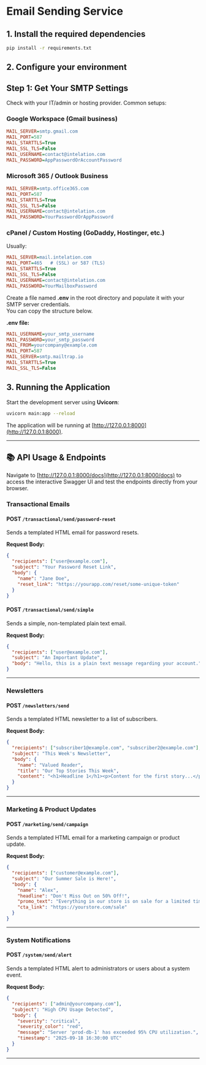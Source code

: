 # Email Sending Service

## 1. Install the required dependencies

```bash
pip install -r requirements.txt
```

## 2. Configure your environment

## Step 1: Get Your SMTP Settings

Check with your IT/admin or hosting provider. Common setups:

### Google Workspace (Gmail business)
```ini
MAIL_SERVER=smtp.gmail.com
MAIL_PORT=587
MAIL_STARTTLS=True
MAIL_SSL_TLS=False
MAIL_USERNAME=contact@intelation.com
MAIL_PASSWORD=AppPasswordOrAccountPassword
```

### Microsoft 365 / Outlook Business
```ini
MAIL_SERVER=smtp.office365.com
MAIL_PORT=587
MAIL_STARTTLS=True
MAIL_SSL_TLS=False
MAIL_USERNAME=contact@intelation.com
MAIL_PASSWORD=YourPasswordOrAppPassword
```

### cPanel / Custom Hosting (GoDaddy, Hostinger, etc.)
Usually:
```ini
MAIL_SERVER=mail.intelation.com
MAIL_PORT=465   # (SSL) or 587 (TLS)
MAIL_STARTTLS=True
MAIL_SSL_TLS=False
MAIL_USERNAME=contact@intelation.com
MAIL_PASSWORD=YourMailboxPassword
```


Create a file named **.env** in the root directory and populate it with your SMTP server credentials.  
You can copy the structure below.

**.env file:**

```ini
MAIL_USERNAME=your_smtp_username
MAIL_PASSWORD=your_smtp_password
MAIL_FROM=yourcompany@example.com
MAIL_PORT=587
MAIL_SERVER=smtp.mailtrap.io
MAIL_STARTTLS=True
MAIL_SSL_TLS=False
```

## 3. Running the Application

Start the development server using **Uvicorn**:

```bash
uvicorn main:app --reload
```

The application will be running at [http://127.0.0.1:8000](http://127.0.0.1:8000).

---

## 📚 API Usage & Endpoints

Navigate to [http://127.0.0.1:8000/docs](http://127.0.0.1:8000/docs) to access the interactive Swagger UI and test the endpoints directly from your browser.

### Transactional Emails

#### **POST** `/transactional/send/password-reset`
Sends a templated HTML email for password resets.

**Request Body:**

```json
{
  "recipients": ["user@example.com"],
  "subject": "Your Password Reset Link",
  "body": {
    "name": "Jane Doe",
    "reset_link": "https://yourapp.com/reset/some-unique-token"
  }
}
```

#### **POST** `/transactional/send/simple`
Sends a simple, non-templated plain text email.

**Request Body:**

```json
{
  "recipients": ["user@example.com"],
  "subject": "An Important Update",
  "body": "Hello, this is a plain text message regarding your account."
}
```

---

### Newsletters

#### **POST** `/newsletters/send`
Sends a templated HTML newsletter to a list of subscribers.

**Request Body:**

```json
{
  "recipients": ["subscriber1@example.com", "subscriber2@example.com"],
  "subject": "This Week's Newsletter",
  "body": {
    "name": "Valued Reader",
    "title": "Our Top Stories This Week",
    "content": "<h1>Headline 1</h1><p>Content for the first story...</p>"
  }
}
```

---

### Marketing & Product Updates

#### **POST** `/marketing/send/campaign`
Sends a templated HTML email for a marketing campaign or product update.

**Request Body:**

```json
{
  "recipients": ["customer@example.com"],
  "subject": "Our Summer Sale is Here!",
  "body": {
    "name": "Alex",
    "headline": "Don't Miss Out on 50% Off!",
    "promo_text": "Everything in our store is on sale for a limited time.",
    "cta_link": "https://yourstore.com/sale"
  }
}
```

---

### System Notifications

#### **POST** `/system/send/alert`
Sends a templated HTML alert to administrators or users about a system event.

**Request Body:**

```json
{
  "recipients": ["admin@yourcompany.com"],
  "subject": "High CPU Usage Detected",
  "body": {
    "severity": "critical",
    "severity_color": "red",
    "message": "Server 'prod-db-1' has exceeded 95% CPU utilization.",
    "timestamp": "2025-09-18 16:30:00 UTC"
  }
}
```

---